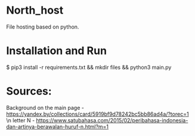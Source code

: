 # North_host
File hosting based on python.

# Installation and Run
$ pip3 install -r requirements.txt && mkdir files && python3 main.py

# Sources:
Background on the main page - https://yandex.by/collections/card/5919bf9d78242bc5bb86ad4a/?torec=1
\n
letter N - https://www.satubahasa.com/2015/02/peribahasa-indonesia-dan-artinya-berawalan-huruf-n.html?m=1
